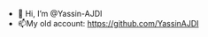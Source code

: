 - 👋 Hi, I’m @Yassin-AJDI
- 📫My old account: https://github.com/YassinAJDI

<!---
Yassin-AJDI/Yassin-AJDI is a ✨ special ✨ repository because its `README.md` (this file) appears on your GitHub profile.
You can click the Preview link to take a look at your changes.
--->
